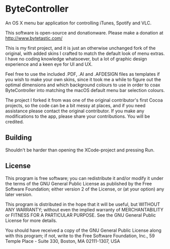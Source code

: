 ByteController
==============

An OS X menu bar application for controlling iTunes, Spotify and VLC.

This software is open-source and donationware. Please make a donation at 
http://www.bytetastic.com/

This is my first project, and it is just an otherwise unchanged fork of
the original, with added skins I crafted to match the default look of menu
extras. I have no coding knowledge whatsoever, but a lot of graphic design
experience and a keen eye for UI and UX.

Feel free to use the included .PDF, .AI and .AFDESIGN files as templates
if you wish to make your own skins, since it took me a while to figure out
the optimal dimensions and which background colours to use in order to
coax ByteController into matching the macOS default menu bar selection
colours.

The project I forked it from was one of the original contributor's first
Cocoa projects, so the code can be a bit messy at places, and if you need
assistance please contact the original contributor. If you make any
modifications to the app, please share your contributions.
You will be credited.

Building
--------
Shouldn't be harder than opening the XCode-project and pressing Run.

License
-------
 This program is free software; you can redistribute it and/or
 modify it under the terms of the GNU General Public License
 as published by the Free Software Foundation; either version 2
 of the License, or (at your option) any later version.
 
 This program is distributed in the hope that it will be useful,
 but WITHOUT ANY WARRANTY; without even the implied warranty of
 MERCHANTABILITY or FITNESS FOR A PARTICULAR PURPOSE.  See the
 GNU General Public License for more details.
 
 You should have received a copy of the GNU General Public License
 along with this program; if not, write to the Free Software
 Foundation, Inc., 59 Temple Place - Suite 330, Boston, MA  02111-1307, USA
